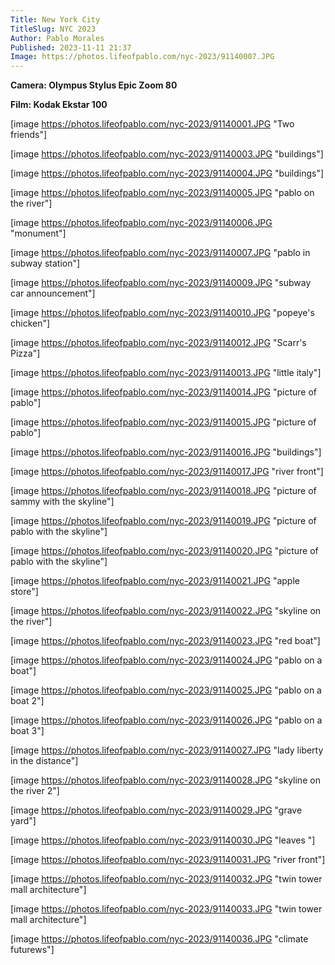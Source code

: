 ```yaml
---
Title: New York City
TitleSlug: NYC 2023
Author: Pablo Morales
Published: 2023-11-11 21:37
Image: https://photos.lifeofpablo.com/nyc-2023/91140007.JPG
---
```

**Camera: Olympus Stylus Epic Zoom 80**

**Film: Kodak Ekstar 100**

[image https://photos.lifeofpablo.com/nyc-2023/91140001.JPG  "Two friends"]

[image https://photos.lifeofpablo.com/nyc-2023/91140003.JPG  "buildings"]

[image https://photos.lifeofpablo.com/nyc-2023/91140004.JPG  "buildings"]

[image https://photos.lifeofpablo.com/nyc-2023/91140005.JPG  "pablo on the river"]

[image https://photos.lifeofpablo.com/nyc-2023/91140006.JPG  "monument"]

[image https://photos.lifeofpablo.com/nyc-2023/91140007.JPG  "pablo in subway station"]

[image https://photos.lifeofpablo.com/nyc-2023/91140009.JPG  "subway car announcement"]

[image https://photos.lifeofpablo.com/nyc-2023/91140010.JPG  "popeye's chicken"]

[image https://photos.lifeofpablo.com/nyc-2023/91140012.JPG  "Scarr's Pizza"]

[image https://photos.lifeofpablo.com/nyc-2023/91140013.JPG  "little italy"]

[image https://photos.lifeofpablo.com/nyc-2023/91140014.JPG  "picture of pablo"]

[image https://photos.lifeofpablo.com/nyc-2023/91140015.JPG  "picture of pablo"]

[image https://photos.lifeofpablo.com/nyc-2023/91140016.JPG  "buildings"]

[image https://photos.lifeofpablo.com/nyc-2023/91140017.JPG  "river front"]

[image https://photos.lifeofpablo.com/nyc-2023/91140018.JPG  "picture of sammy with the skyline"]

[image https://photos.lifeofpablo.com/nyc-2023/91140019.JPG  "picture of pablo with the skyline"]

[image https://photos.lifeofpablo.com/nyc-2023/91140020.JPG  "picture of pablo with the skyline"]

[image https://photos.lifeofpablo.com/nyc-2023/91140021.JPG  "apple store"]

[image https://photos.lifeofpablo.com/nyc-2023/91140022.JPG  "skyline on the river"]

[image https://photos.lifeofpablo.com/nyc-2023/91140023.JPG  "red boat"]

[image https://photos.lifeofpablo.com/nyc-2023/91140024.JPG  "pablo on a boat"]

[image https://photos.lifeofpablo.com/nyc-2023/91140025.JPG  "pablo on a boat 2"]

[image https://photos.lifeofpablo.com/nyc-2023/91140026.JPG  "pablo on a boat 3"]

[image https://photos.lifeofpablo.com/nyc-2023/91140027.JPG  "lady liberty in the distance"]

[image https://photos.lifeofpablo.com/nyc-2023/91140028.JPG  "skyline on the river 2"]

[image https://photos.lifeofpablo.com/nyc-2023/91140029.JPG  "grave yard"]

[image https://photos.lifeofpablo.com/nyc-2023/91140030.JPG  "leaves "]

[image https://photos.lifeofpablo.com/nyc-2023/91140031.JPG  "river front"]

[image https://photos.lifeofpablo.com/nyc-2023/91140032.JPG  "twin tower mall architecture"]

[image https://photos.lifeofpablo.com/nyc-2023/91140033.JPG  "twin tower mall architecture"]

[image https://photos.lifeofpablo.com/nyc-2023/91140036.JPG  "climate futurews"]

